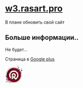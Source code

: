 # [w3.rasart.pro](http://w3.rasart.pro/)

В плане обновить свой сайт

## Больше информации..

Не будет...

Страница в [Google plus](https://plus.google.com/b/102175148928550851201/)

![Alt text](apple-touch-icon.png "rasart")
